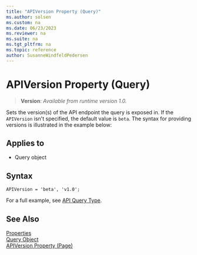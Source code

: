 ```yaml
---
title: "APIVersion Property (Query)"
ms.author: solsen
ms.custom: na
ms.date: 06/23/2023
ms.reviewer: na
ms.suite: na
ms.tgt_pltfrm: na
ms.topic: reference
author: SusanneWindfeldPedersen
---
```

 
# APIVersion Property (Query)
> **Version**: _Available from runtime version 1.0._ 

<!-- this topic is manually created, parent node is devenv-apiversion-property.md -->

Sets the version(s) of the API endpoint the query is exposed in. If the `APIVersion` isn't specified, the default value is `beta`. The syntax for providing versions is illustrated in the example below:

## Applies to  

- Query object 

## Syntax
```AL
APIVersion = 'beta', 'v1.0';
```

For a full example, see [API Query Type](../devenv-api-querytype.md).


## See Also  
[Properties](devenv-properties.md)   
[Query Object](../devenv-query-object.md)  
[APIVersion Property (Page)](devenv-apiversion-page-property.md)  
